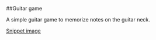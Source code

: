 ##Guitar game

A simple guitar game to memorize notes on the guitar neck.

[Snippet image](https://imgur.com/a/J7VG5oX)

